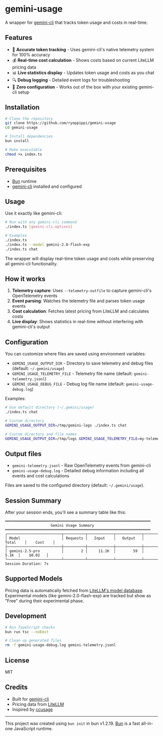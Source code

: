 # gemini-usage

A wrapper for [gemini-cli](https://github.com/google-gemini/gemini-cli) that tracks token usage and costs in real-time.

## Features

- 🎯 **Accurate token tracking** - Uses gemini-cli's native telemetry system for 100% accuracy
- 💰 **Real-time cost calculation** - Shows costs based on current LiteLLM pricing data
- 📊 **Live statistics display** - Updates token usage and costs as you chat
- 🔍 **Debug logging** - Detailed event logs for troubleshooting
- 🚀 **Zero configuration** - Works out of the box with your existing gemini-cli setup

## Installation

```bash
# Clone the repository
git clone https://github.com/ryoppippi/gemini-usage
cd gemini-usage

# Install dependencies
bun install

# Make executable
chmod +x index.ts
```

## Prerequisites

- [Bun](https://bun.sh) runtime
- [gemini-cli](https://github.com/google-gemini/gemini-cli) installed and configured

## Usage

Use it exactly like gemini-cli:

```bash
# Run with any gemini-cli command
./index.ts [gemini-cli-options]

# Examples
./index.ts
./index.ts --model gemini-2.0-flash-exp
./index.ts chat
```

The wrapper will display real-time token usage and costs while preserving all gemini-cli functionality.

## How it works

1. **Telemetry capture**: Uses `--telemetry-outfile` to capture gemini-cli's OpenTelemetry events
2. **Event parsing**: Watches the telemetry file and parses token usage events
3. **Cost calculation**: Fetches latest pricing from LiteLLM and calculates costs
4. **Live display**: Shows statistics in real-time without interfering with gemini-cli's output

## Configuration

You can customize where files are saved using environment variables:

- `GEMINI_USAGE_OUTPUT_DIR` - Directory to save telemetry and debug files (default: `~/.gemini/usage`)
- `GEMINI_USAGE_TELEMETRY_FILE` - Telemetry file name (default: `gemini-telemetry.jsonl`)
- `GEMINI_USAGE_DEBUG_FILE` - Debug log file name (default: `gemini-usage-debug.log`)

Examples:

```bash
# Use default directory (~/.gemini/usage)
./index.ts chat

# Custom directory
GEMINI_USAGE_OUTPUT_DIR=/tmp/gemini-logs ./index.ts chat

# Custom directory and file names
GEMINI_USAGE_OUTPUT_DIR=/tmp/logs GEMINI_USAGE_TELEMETRY_FILE=my-telemetry.jsonl ./index.ts chat
```

## Output files

- `gemini-telemetry.jsonl` - Raw OpenTelemetry events from gemini-cli
- `gemini-usage-debug.log` - Detailed debug information including all events and cost calculations

Files are saved to the configured directory (default: `~/.gemini/usage`).

## Session Summary

After your session ends, you'll see a summary table like this:

```
═══════════════════════════════════════════════════════════════════
                     Gemini Usage Summary
═══════════════════════════════════════════════════════════════════
┌─────────────────────────┬──────────┬────────────┬────────────┬────────────┬────────────┐
│ Model                   │ Requests │   Input    │   Output   │   Total    │    Cost    │
├─────────────────────────┼──────────┼────────────┼────────────┼────────────┼────────────┤
│ gemini-2.5-pro          │        2 │     11.1K  │        59  │      5.1K  │    $0.02   │
└─────────────────────────┴──────────┴────────────┴────────────┴────────────┴────────────┘
Session Duration: 7s
```

## Supported Models

Pricing data is automatically fetched from [LiteLLM's model database](https://github.com/BerriAI/litellm/blob/main/model_prices_and_context_window.json). Experimental models (like gemini-2.0-flash-exp) are tracked but show as "Free" during their experimental phase.

## Development

```bash
# Run TypeScript checks
bun run tsc --noEmit

# Clean up generated files
rm -f gemini-usage-debug.log gemini-telemetry.jsonl
```

## License

MIT

## Credits

- Built for [gemini-cli](https://github.com/google-gemini/gemini-cli)
- Pricing data from [LiteLLM](https://github.com/BerriAI/litellm)
- Inspired by [ccusage](https://github.com/ryoppippi/ccusage)

---

This project was created using `bun init` in bun v1.2.19. [Bun](https://bun.com) is a fast all-in-one JavaScript runtime.
